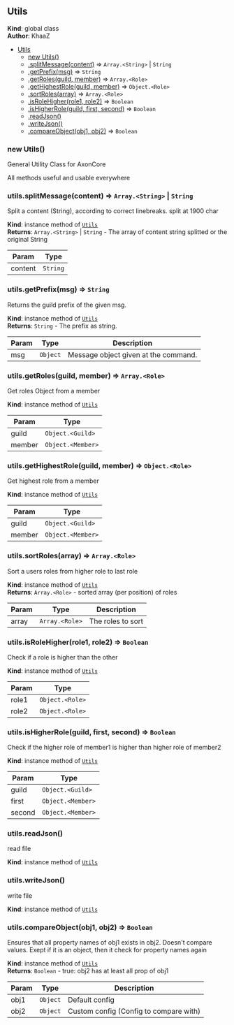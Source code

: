 <a name="Utils"></a>

## Utils
**Kind**: global class  
**Author**: KhaaZ  

* [Utils](#Utils)
    * [new Utils()](#new_Utils_new)
    * [.splitMessage(content)](#Utils+splitMessage) ⇒ <code>Array.&lt;String&gt;</code> \| <code>String</code>
    * [.getPrefix(msg)](#Utils+getPrefix) ⇒ <code>String</code>
    * [.getRoles(guild, member)](#Utils+getRoles) ⇒ <code>Array.&lt;Role&gt;</code>
    * [.getHighestRole(guild, member)](#Utils+getHighestRole) ⇒ <code>Object.&lt;Role&gt;</code>
    * [.sortRoles(array)](#Utils+sortRoles) ⇒ <code>Array.&lt;Role&gt;</code>
    * [.isRoleHigher(role1, role2)](#Utils+isRoleHigher) ⇒ <code>Boolean</code>
    * [.isHigherRole(guild, first, second)](#Utils+isHigherRole) ⇒ <code>Boolean</code>
    * [.readJson()](#Utils+readJson)
    * [.writeJson()](#Utils+writeJson)
    * [.compareObject(obj1, obj2)](#Utils+compareObject) ⇒ <code>Boolean</code>

<a name="new_Utils_new"></a>

### new Utils()
General Utility Class for AxonCore

All methods useful and usable everywhere

<a name="Utils+splitMessage"></a>

### utils.splitMessage(content) ⇒ <code>Array.&lt;String&gt;</code> \| <code>String</code>
Split a content (String), according to correct linebreaks.
split at 1900 char

**Kind**: instance method of [<code>Utils</code>](#Utils)  
**Returns**: <code>Array.&lt;String&gt;</code> \| <code>String</code> - The array of content string splitted or the original String  

| Param | Type |
| --- | --- |
| content | <code>String</code> | 

<a name="Utils+getPrefix"></a>

### utils.getPrefix(msg) ⇒ <code>String</code>
Returns the guild prefix of the given msg.

**Kind**: instance method of [<code>Utils</code>](#Utils)  
**Returns**: <code>String</code> - The prefix as string.  

| Param | Type | Description |
| --- | --- | --- |
| msg | <code>Object</code> | Message object given at the command. |

<a name="Utils+getRoles"></a>

### utils.getRoles(guild, member) ⇒ <code>Array.&lt;Role&gt;</code>
Get roles Object from a member

**Kind**: instance method of [<code>Utils</code>](#Utils)  

| Param | Type |
| --- | --- |
| guild | <code>Object.&lt;Guild&gt;</code> | 
| member | <code>Object.&lt;Member&gt;</code> | 

<a name="Utils+getHighestRole"></a>

### utils.getHighestRole(guild, member) ⇒ <code>Object.&lt;Role&gt;</code>
Get highest role from a member

**Kind**: instance method of [<code>Utils</code>](#Utils)  

| Param | Type |
| --- | --- |
| guild | <code>Object.&lt;Guild&gt;</code> | 
| member | <code>Object.&lt;Member&gt;</code> | 

<a name="Utils+sortRoles"></a>

### utils.sortRoles(array) ⇒ <code>Array.&lt;Role&gt;</code>
Sort a users roles from higher role to last role

**Kind**: instance method of [<code>Utils</code>](#Utils)  
**Returns**: <code>Array.&lt;Role&gt;</code> - sorted array (per position) of roles  

| Param | Type | Description |
| --- | --- | --- |
| array | <code>Array.&lt;Role&gt;</code> | The roles to sort |

<a name="Utils+isRoleHigher"></a>

### utils.isRoleHigher(role1, role2) ⇒ <code>Boolean</code>
Check if a role is higher than the other

**Kind**: instance method of [<code>Utils</code>](#Utils)  

| Param | Type |
| --- | --- |
| role1 | <code>Object.&lt;Role&gt;</code> | 
| role2 | <code>Object.&lt;Role&gt;</code> | 

<a name="Utils+isHigherRole"></a>

### utils.isHigherRole(guild, first, second) ⇒ <code>Boolean</code>
Check if the higher role of member1 is higher than higher role of member2

**Kind**: instance method of [<code>Utils</code>](#Utils)  

| Param | Type |
| --- | --- |
| guild | <code>Object.&lt;Guild&gt;</code> | 
| first | <code>Object.&lt;Member&gt;</code> | 
| second | <code>Object.&lt;Member&gt;</code> | 

<a name="Utils+readJson"></a>

### utils.readJson()
read file

**Kind**: instance method of [<code>Utils</code>](#Utils)  
<a name="Utils+writeJson"></a>

### utils.writeJson()
write file

**Kind**: instance method of [<code>Utils</code>](#Utils)  
<a name="Utils+compareObject"></a>

### utils.compareObject(obj1, obj2) ⇒ <code>Boolean</code>
Ensures that all property names of obj1 exists in obj2.
Doesn't compare values. Exept if it is an object, then it check for property names again

**Kind**: instance method of [<code>Utils</code>](#Utils)  
**Returns**: <code>Boolean</code> - true: obj2 has at least all prop of obj1  

| Param | Type | Description |
| --- | --- | --- |
| obj1 | <code>Object</code> | Default config |
| obj2 | <code>Object</code> | Custom config (Config to compare with) |

